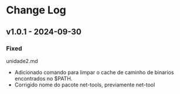 # Change Log

## v1.0.1 - 2024-09-30

### Fixed

unidade2.md

- Adicionado comando para limpar o cache de caminho de binarios encontrados no $PATH.
- Corrigido nome do pacote net-tools, previamente net-tool